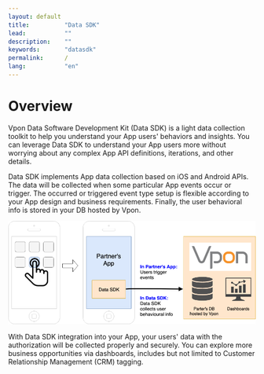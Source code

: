 ```yaml
---
layout: default
title:          "Data SDK"
lead:           ""
description:    ""
keywords:       "datasdk"
permalink:      /
lang:           "en"
---
```


# Overview
Vpon Data Software Development Kit (Data SDK) is a light data collection toolkit to help you understand your App users' behaviors and insights. You can leverage Data SDK to understand your App users more without worrying about any complex App API definitions, iterations, and other details.

Data SDK implements App data collection based on iOS and Android APIs. The data will be collected when some particular App events occur or trigger. The occurred or triggered event type setup is flexible according to your App design and business requirements. Finally, the user behavioral info is stored in your DB hosted by Vpon.

![](/docs/images/introduction.png)

With Data SDK integration into your App, your users' data with the authorization will be collected properly and securely. You can explore more business opportunities via dashboards, includes but not limited to Customer Relationship Management (CRM) tagging. 


